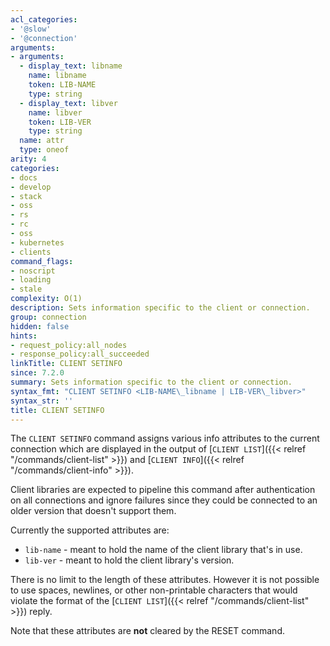 ```yaml
---
acl_categories:
- '@slow'
- '@connection'
arguments:
- arguments:
  - display_text: libname
    name: libname
    token: LIB-NAME
    type: string
  - display_text: libver
    name: libver
    token: LIB-VER
    type: string
  name: attr
  type: oneof
arity: 4
categories:
- docs
- develop
- stack
- oss
- rs
- rc
- oss
- kubernetes
- clients
command_flags:
- noscript
- loading
- stale
complexity: O(1)
description: Sets information specific to the client or connection.
group: connection
hidden: false
hints:
- request_policy:all_nodes
- response_policy:all_succeeded
linkTitle: CLIENT SETINFO
since: 7.2.0
summary: Sets information specific to the client or connection.
syntax_fmt: "CLIENT SETINFO <LIB-NAME\_libname | LIB-VER\_libver>"
syntax_str: ''
title: CLIENT SETINFO
---
```

The `CLIENT SETINFO` command assigns various info attributes to the current connection which are displayed in the output of [`CLIENT LIST`]({{< relref "/commands/client-list" >}}) and [`CLIENT INFO`]({{< relref "/commands/client-info" >}}).

Client libraries are expected to pipeline this command after authentication on all connections
and ignore failures since they could be connected to an older version that doesn't support them.

Currently the supported attributes are:
* `lib-name` - meant to hold the name of the client library that's in use.
* `lib-ver` - meant to hold the client library's version.

There is no limit to the length of these attributes. However it is not possible to use spaces, newlines, or other non-printable characters that would violate the format of the [`CLIENT LIST`]({{< relref "/commands/client-list" >}}) reply.

Note that these attributes are **not** cleared by the RESET command.
